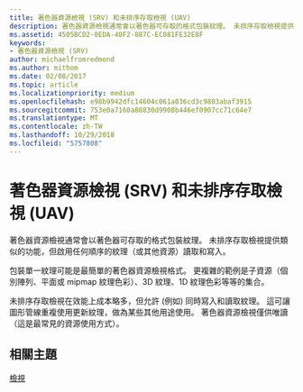 ```yaml
---
title: 著色器資源檢視 (SRV) 和未排序存取檢視 (UAV)
description: 著色器資源檢視通常會以著色器可存取的格式包裝紋理。 未排序存取檢視提供類似的功能，但啟用任何順序的紋理（或其他資源）讀取和寫入。
ms.assetid: 4505BCD2-0EDA-40F2-887C-EC081FE32E8F
keywords:
- 著色器資源檢視 (SRV)
author: michaelfromredmond
ms.author: mithom
ms.date: 02/08/2017
ms.topic: article
ms.localizationpriority: medium
ms.openlocfilehash: e98b9942dfc14604c061a036cd3c9803abaf3915
ms.sourcegitcommit: 753e0a7160a88830d9908b446ef0907cc71c64e7
ms.translationtype: MT
ms.contentlocale: zh-TW
ms.lasthandoff: 10/29/2018
ms.locfileid: "5757808"
---
```

# <a name="shader-resource-view-srv-and-unordered-access-view-uav"></a>著色器資源檢視 (SRV) 和未排序存取檢視 (UAV)


著色器資源檢視通常會以著色器可存取的格式包裝紋理。 未排序存取檢視提供類似的功能，但啟用任何順序的紋理（或其他資源）讀取和寫入。

包裝單一紋理可能是最簡單的著色器資源檢視格式。 更複雜的範例是子資源（個別陣列、平面或 mipmap 紋理色彩）、3D 紋理、1D 紋理色彩等等的集合。

未排序存取檢視在效能上成本略多，但允許 (例如) 同時寫入和讀取紋理。 這可讓圖形管線重複使用更新紋理，做為某些其他用途使用。 著色器資源檢視僅供唯讀（這是最常見的資源使用方式）。

## <a name="span-idrelated-topicsspanrelated-topics"></a><span id="related-topics"></span>相關主題


[檢視](views.md)

 

 




